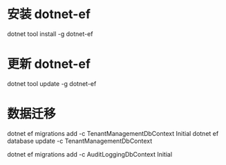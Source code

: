 ﻿# 安装 dotnet-ef
dotnet tool install -g dotnet-ef

# 更新 dotnet-ef
dotnet tool update -g dotnet-ef

# 数据迁移
dotnet ef migrations add -c TenantManagementDbContext Initial
dotnet ef database update -c TenantManagementDbContext


dotnet ef migrations add -c AuditLoggingDbContext Initial